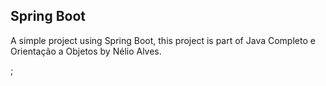 ## Spring Boot
A simple project using Spring Boot, this project is part of Java Completo e Orientação a Objetos by Nélio Alves.

[](screen.png);
